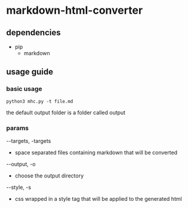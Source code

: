 # markdown-html-converter

## dependencies

- pip
    - markdown

## usage guide

### basic usage

`python3 mhc.py -t file.md`

the default output folder is a folder called output

### params

--targets, -targets
- space separated files containing markdown that will be converted

--output, -o
- choose the output directory

--style, -s
- css wrapped in a style tag that will be applied to the generated html